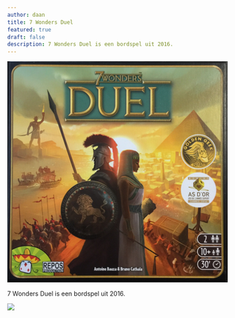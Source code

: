 ```yaml
---
author: daan
title: 7 Wonders Duel
featured: true
draft: false
description: 7 Wonders Duel is een bordspel uit 2016.
---
```

![7 Wonders Duel](/src/assets/images/bordspellen/7_wonders_duel.jpg)

7 Wonders Duel is een bordspel uit 2016.

![](//7_wonders_duel.jpg)